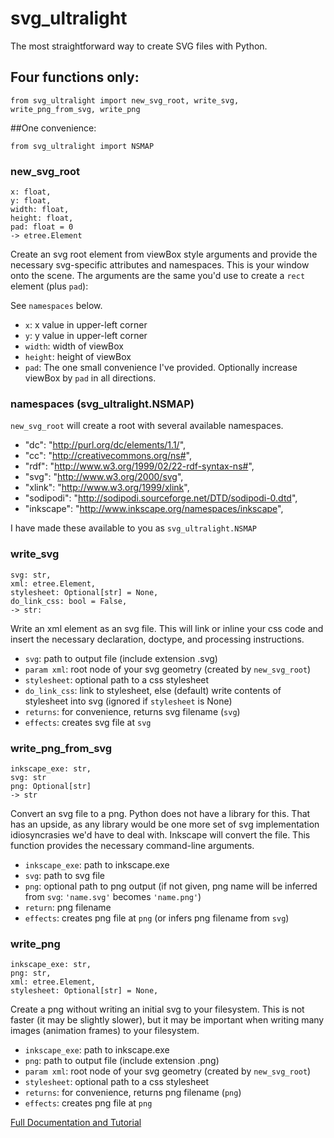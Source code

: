 # svg_ultralight 

The most straightforward way to create SVG files with Python.

## Four functions only:

    from svg_ultralight import new_svg_root, write_svg, write_png_from_svg, write_png
    
##One convenience:

    from svg_ultralight import NSMAP

### new_svg_root
    x: float,
    y: float,
    width: float,
    height: float,
    pad: float = 0
    -> etree.Element

Create an svg root element from viewBox style arguments and provide the necessary svg-specific attributes and namespaces. This is your window onto the scene. The arguments are the same you'd use to create a `rect` element (plus `pad`):

See `namespaces` below.

* `x`: x value in upper-left corner
* `y`: y value in upper-left corner
* `width`: width of viewBox
* `height`: height of viewBox
* `pad`: The one small convenience I've provided. Optionally increase viewBox by `pad` in all directions.

### namespaces (svg_ultralight.NSMAP)

`new_svg_root` will create a root with several available namespaces.

* "dc": "http://purl.org/dc/elements/1.1/",
* "cc": "http://creativecommons.org/ns#",
* "rdf": "http://www.w3.org/1999/02/22-rdf-syntax-ns#",
* "svg": "http://www.w3.org/2000/svg",
* "xlink": "http://www.w3.org/1999/xlink",
* "sodipodi": "http://sodipodi.sourceforge.net/DTD/sodipodi-0.dtd",
* "inkscape": "http://www.inkscape.org/namespaces/inkscape",

I have made these available to you as `svg_ultralight.NSMAP`

### write_svg
    svg: str,
    xml: etree.Element,
    stylesheet: Optional[str] = None,
    do_link_css: bool = False,
    -> str:

Write an xml element as an svg file. This will link or inline your css code and insert the necessary declaration, doctype, and processing instructions.

* `svg`: path to output file (include extension .svg)
* `param xml`: root node of your svg geometry (created by `new_svg_root`)
* `stylesheet`: optional path to a css stylesheet
* `do_link_css`: link to stylesheet, else (default) write contents of stylesheet into svg (ignored if `stylesheet` is None)
* `returns`: for convenience, returns svg filename (`svg`)
* `effects`: creates svg file at `svg`

### write_png_from_svg

    inkscape_exe: str,
    svg: str
    png: Optional[str]
    -> str
    
Convert an svg file to a png. Python does not have a library for this. That has an upside, as any library would be one more set of svg implementation idiosyncrasies we'd have to deal with. Inkscape will convert the file. This function provides the necessary command-line arguments.

* `inkscape_exe`: path to inkscape.exe
* `svg`: path to svg file
* `png`: optional path to png output (if not given, png name will be inferred from `svg`: `'name.svg'` becomes `'name.png'`)
* `return`: png filename
* `effects`: creates png file at `png` (or infers png filename from `svg`)

### write_png

    inkscape_exe: str,
    png: str,
    xml: etree.Element,
    stylesheet: Optional[str] = None,
    
Create a png without writing an initial svg to your filesystem. This is not faster (it may be slightly slower), but it may be important when writing many images (animation frames) to your filesystem.
    
* `inkscape_exe`: path to inkscape.exe
* `png`: path to output file (include extension .png)
* `param xml`: root node of your svg geometry (created by `new_svg_root`)
* `stylesheet`: optional path to a css stylesheet
* `returns`: for convenience, returns png filename (`png`)
* `effects`: creates png file at `png`

[Full Documentation and Tutorial](https://shayallenhill.com/svg-with-css-in-python/)